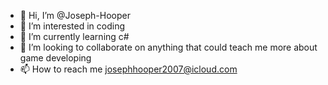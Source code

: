 - 👋 Hi, I’m @Joseph-Hooper
- 👀 I’m interested in coding
- 🌱 I’m currently learning c#
- 💞️ I’m looking to collaborate on anything that could teach me more about game developing
- 📫 How to reach me josephhooper2007@icloud.com



